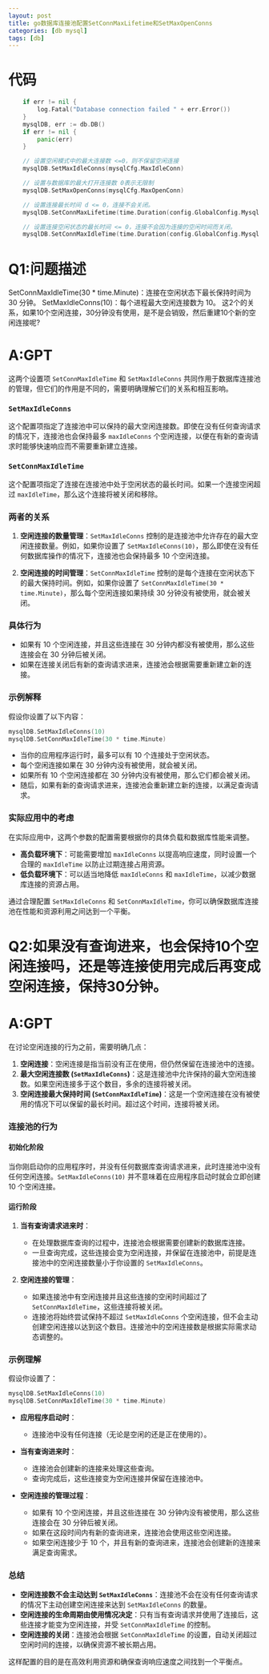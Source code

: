 ```yaml
---
layout: post 
title: go数据库连接池配置SetConnMaxLifetime和SetMaxOpenConns
categories: [db mysql]
tags: [db]
---
```

# 代码

```go
	if err != nil {
		log.Fatal("Database connection failed " + err.Error())
	}
	mysqlDB, err := db.DB()
	if err != nil {
		panic(err)
	}

	// 设置空闲模式中的最大连接数 <=0，则不保留空闲连接
	mysqlDB.SetMaxIdleConns(mysqlCfg.MaxIdleConn)

	// 设置与数据库的最大打开连接数 0表示无限制
	mysqlDB.SetMaxOpenConns(mysqlCfg.MaxOpenConn)

	// 设置连接最长时间 d <= 0，连接不会关闭。
	mysqlDB.SetConnMaxLifetime(time.Duration(config.GlobalConfig.Mysql.MaxLifeTime) * time.Minute)

	// 设置连接空闲状态的最长时间 <= 0，连接不会因为连接的空闲时间而关闭。
	mysqlDB.SetConnMaxIdleTime(time.Duration(config.GlobalConfig.Mysql.MaxLifeTime) * time.Minute)
```

# Q1:问题描述

SetConnMaxIdleTime(30 * time.Minute)：连接在空闲状态下最长保持时间为 30 分钟。
SetMaxIdleConns(10)：每个进程最大空闲连接数为 10。
这2个的关系，如果10个空闲连接，30分钟没有使用，是不是会销毁，然后重建10个新的空闲连接呢?

# A:GPT

这两个设置项 `SetConnMaxIdleTime` 和 `SetMaxIdleConns` 共同作用于数据库连接池的管理，但它们的作用是不同的，需要明确理解它们的关系和相互影响。

### `SetMaxIdleConns`

这个配置项指定了连接池中可以保持的最大空闲连接数。即使在没有任何查询请求的情况下，连接池也会保持最多 `maxIdleConns` 个空闲连接，以便在有新的查询请求时能够快速响应而不需要重新建立连接。

### `SetConnMaxIdleTime`

这个配置项指定了连接在连接池中处于空闲状态的最长时间。如果一个连接空闲超过 `maxIdleTime`，那么这个连接将被关闭和移除。

### 两者的关系

1. **空闲连接的数量管理**：`SetMaxIdleConns` 控制的是连接池中允许存在的最大空闲连接数量。例如，如果你设置了 `SetMaxIdleConns(10)`，那么即使在没有任何数据库操作的情况下，连接池也会保持最多 10 个空闲连接。

2. **空闲连接的时间管理**：`SetConnMaxIdleTime` 控制的是每个连接在空闲状态下的最大保持时间。例如，如果你设置了 `SetConnMaxIdleTime(30 * time.Minute)`，那么每个空闲连接如果持续 30 分钟没有被使用，就会被关闭。

### 具体行为

- 如果有 10 个空闲连接，并且这些连接在 30 分钟内都没有被使用，那么这些连接会在 30 分钟后被关闭。
- 如果在连接关闭后有新的查询请求进来，连接池会根据需要重新建立新的连接。

### 示例解释

假设你设置了以下内容：

```go
mysqlDB.SetMaxIdleConns(10)
mysqlDB.SetConnMaxIdleTime(30 * time.Minute)
```

- 当你的应用程序运行时，最多可以有 10 个连接处于空闲状态。
- 每个空闲连接如果在 30 分钟内没有被使用，就会被关闭。
- 如果所有 10 个空闲连接都在 30 分钟内没有被使用，那么它们都会被关闭。
- 随后，如果有新的查询请求进来，连接池会重新建立新的连接，以满足查询请求。

### 实际应用中的考虑

在实际应用中，这两个参数的配置需要根据你的具体负载和数据库性能来调整。

- **高负载环境下**：可能需要增加 `maxIdleConns` 以提高响应速度，同时设置一个合理的 `maxIdleTime` 以防止过期连接占用资源。
- **低负载环境下**：可以适当地降低 `maxIdleConns` 和 `maxIdleTime`，以减少数据库连接的资源占用。

通过合理配置 `SetMaxIdleConns` 和 `SetConnMaxIdleTime`，你可以确保数据库连接池在性能和资源利用之间达到一个平衡。

# Q2:如果没有查询进来，也会保持10个空闲连接吗，还是等连接使用完成后再变成空闲连接，保持30分钟。

# A:GPT
在讨论空闲连接的行为之前，需要明确几点：

1. **空闲连接**：空闲连接是指当前没有正在使用，但仍然保留在连接池中的连接。
2. **最大空闲连接数 (`SetMaxIdleConns`)**：这是连接池中允许保持的最大空闲连接数。如果空闲连接多于这个数目，多余的连接将被关闭。
3. **空闲连接最大保持时间 (`SetConnMaxIdleTime`)**：这是一个空闲连接在没有被使用的情况下可以保留的最长时间。超过这个时间，连接将被关闭。

### 连接池的行为

#### 初始化阶段

当你刚启动你的应用程序时，并没有任何数据库查询请求进来，此时连接池中没有任何空闲连接。`SetMaxIdleConns(10)` 并不意味着在应用程序启动时就会立即创建 10 个空闲连接。

#### 运行阶段

1. **当有查询请求进来时**：
    - 在处理数据库查询的过程中，连接池会根据需要创建新的数据库连接。
    - 一旦查询完成，这些连接会变为空闲连接，并保留在连接池中，前提是连接池中的空闲连接数量小于你设置的 `SetMaxIdleConns`。

2. **空闲连接的管理**：
    - 如果连接池中有空闲连接并且这些连接的空闲时间超过了 `SetConnMaxIdleTime`，这些连接将被关闭。
    - 连接池将始终尝试保持不超过 `SetMaxIdleConns` 个空闲连接，但不会主动创建空闲连接以达到这个数目。连接池中的空闲连接数是根据实际需求动态调整的。

### 示例理解

假设你设置了：

```go
mysqlDB.SetMaxIdleConns(10)
mysqlDB.SetConnMaxIdleTime(30 * time.Minute)
```

- **应用程序启动时**：
    - 连接池中没有任何连接（无论是空闲的还是正在使用的）。

- **当有查询进来时**：
    - 连接池会创建新的连接来处理这些查询。
    - 查询完成后，这些连接变为空闲连接并保留在连接池中。

- **空闲连接的管理过程**：
    - 如果有 10 个空闲连接，并且这些连接在 30 分钟内没有被使用，那么这些连接会在 30 分钟后被关闭。
    - 如果在这段时间内有新的查询进来，连接池会使用这些空闲连接。
    - 如果空闲连接少于 10 个，并且有新的查询进来，连接池会创建新的连接来满足查询需求。

### 总结

- **空闲连接数不会主动达到 `SetMaxIdleConns`**：连接池不会在没有任何查询请求的情况下主动创建空闲连接来达到 `SetMaxIdleConns` 的数量。
- **空闲连接的生命周期由使用情况决定**：只有当有查询请求并使用了连接后，这些连接才能变为空闲连接，并受 `SetConnMaxIdleTime` 的控制。
- **空闲连接的关闭**：连接池会根据 `SetConnMaxIdleTime` 的设置，自动关闭超过空闲时间的连接，以确保资源不被长期占用。

这样配置的目的是在高效利用资源和确保查询响应速度之间找到一个平衡点。